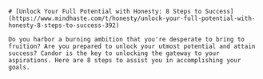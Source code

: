 
    # [Unlock Your Full Potential with Honesty: 8 Steps to Success](https://www.mindhaste.com/t/honesty/unlock-your-full-potential-with-honesty-8-steps-to-success-392)

    Do you harbor a burning ambition that you're desperate to bring to fruition? Are you prepared to unlock your utmost potential and attain success? Candor is the key to unlocking the gateway to your aspirations. Here are 8 steps to assist you in accomplishing your goals.
    